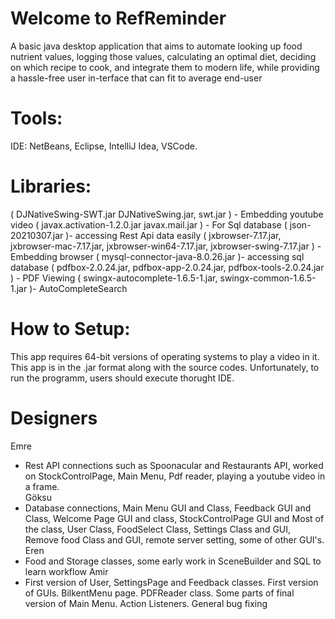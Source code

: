 # Welcome to RefReminder 

A basic java desktop application that aims to automate looking up food nutrient values, logging those values, calculating an optimal diet, deciding on which recipe to cook, and integrate them to modern life, while providing a hassle-free user in-terface that can fit to average end-user

# Tools:
IDE: NetBeans, Eclipse, IntelliJ Idea, VSCode.
# Libraries:  
( DJNativeSwing-SWT.jar DJNativeSwing.jar, swt.jar ) - Embedding youtube video
            ( javax.activation-1.2.0.jar javax.mail.jar ) - For Sql database
            ( json-20210307.jar )- accessing Rest Api data easily 
            ( jxbrowser-7.17.jar, jxbrowser-mac-7.17.jar, jxbrowser-win64-7.17.jar, jxbrowser-swing-7.17.jar ) - Embedding browser
            ( mysql-connector-java-8.0.26.jar )- accessing sql database
            ( pdfbox-2.0.24.jar, pdfbox-app-2.0.24.jar, pdfbox-tools-2.0.24.jar ) - PDF Viewing
            ( swingx-autocomplete-1.6.5-1.jar, swingx-common-1.6.5-1.jar )- AutoCompleteSearch
            

# How to Setup:
This app requires 64-bit versions of operating systems to play a video in it. 
This app is in the .jar format along with the source codes. Unfortunately, to run the programm, users should execute thorught IDE. 

# Designers

Emre 
- Rest API connections such as Spoonacular and Restaurants API, worked on StockControlPage, Main Menu, Pdf reader, playing a youtube video in a frame.  
Göksu 
- Database connections, Main Menu GUI and Class, Feedback GUI and Class, Welcome Page GUI and class, StockControlPage GUI and Most of the class, User Class, FoodSelect Class, Settings Class and GUI, Remove food Class and GUI, remote server setting, some of other GUI's.
Eren  
- Food and Storage classes, some early work in SceneBuilder and SQL to learn workflow
Amir 
- First version of User, SettingsPage and Feedback classes. First version of GUIs. BilkentMenu page. PDFReader class. Some parts of final version of Main Menu. Action Listeners. General bug fixing
